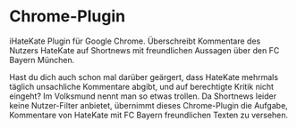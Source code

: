 Chrome-Plugin
=============

iHateKate Plugin für Google Chrome. Überschreibt Kommentare des Nutzers HateKate auf Shortnews mit freundlichen Aussagen über den FC Bayern München.

Hast du dich auch schon mal darüber geärgert, dass HateKate mehrmals täglich unsachliche Kommentare abgibt, und auf berechtigte Kritik nicht eingeht? Im Volksmund nennt man so etwas trollen. Da Shortnews leider keine Nutzer-Filter anbietet, übernimmt dieses Chrome-Plugin die Aufgabe, Kommentare von HateKate mit FC Bayern freundlichen Texten zu versehen.

